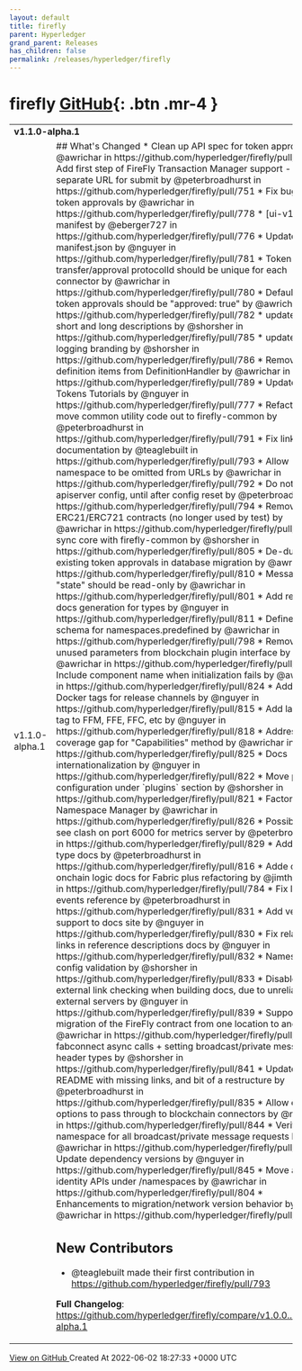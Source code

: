 ```yaml
---
layout: default
title: firefly
parent: Hyperledger
grand_parent: Releases
has_children: false
permalink: /releases/hyperledger/firefly
---
```


# firefly <span class="fs-3 right-align">[GitHub](https://github.com/hyperledger/firefly){: .btn .mr-4 }</span>


<div>
    <table>
        <tr>
            <td colspan="2">
                <b>
                    v1.1.0-alpha.1
                </b>
            </td>
        </tr>
        <tr>
            <td>
                <span class="chip">
                    v1.1.0-alpha.1
                </span>
            </td>
            <td>
                ## What's Changed
* Clean up API spec for token approvals by @awrichar in https://github.com/hyperledger/firefly/pull/775
* Add first step of FireFly Transaction Manager support - separate URL for submit by @peterbroadhurst in https://github.com/hyperledger/firefly/pull/751
* Fix bugs with token approvals by @awrichar in https://github.com/hyperledger/firefly/pull/778
* [ui-v1.0.1] manifest by @eberger727 in https://github.com/hyperledger/firefly/pull/776
* Update manifest.json by @nguyer in https://github.com/hyperledger/firefly/pull/781
* Token transfer/approval protocolId should be unique for each connector by @awrichar in https://github.com/hyperledger/firefly/pull/780
* Default for token approvals should be "approved: true" by @awrichar in https://github.com/hyperledger/firefly/pull/782
* update cobra short and long descriptions by @shorsher in https://github.com/hyperledger/firefly/pull/785
* update init logging branding by @shorsher in https://github.com/hyperledger/firefly/pull/786
* Remove non-definition items from DefinitionHandler by @awrichar in https://github.com/hyperledger/firefly/pull/789
* Update Tokens Tutorials by @nguyer in https://github.com/hyperledger/firefly/pull/777
* Refactor to move common utility code out to firefly-common by @peterbroadhurst in https://github.com/hyperledger/firefly/pull/791
* Fix links in documentation by @teaglebuilt in https://github.com/hyperledger/firefly/pull/793
* Allow namespace to be omitted from URLs by @awrichar in https://github.com/hyperledger/firefly/pull/792
* Do not init apiserver config, until after config reset by @peterbroadhurst in https://github.com/hyperledger/firefly/pull/794
* Remove old ERC21/ERC721 contracts (no longer used by test) by @awrichar in https://github.com/hyperledger/firefly/pull/797
* sync core with firefly-common by @shorsher in https://github.com/hyperledger/firefly/pull/805
* De-duplicate existing token approvals in database migration by @awrichar in https://github.com/hyperledger/firefly/pull/810
* Message "state" should be read-only by @awrichar in https://github.com/hyperledger/firefly/pull/801
* Add reference docs generation for types by @nguyer in https://github.com/hyperledger/firefly/pull/811
* Define config schema for namespaces.predefined by @awrichar in https://github.com/hyperledger/firefly/pull/798
* Remove unused parameters from blockchain plugin interface by @awrichar in https://github.com/hyperledger/firefly/pull/819
* Include component name when initialization fails by @awrichar in https://github.com/hyperledger/firefly/pull/824
* Add new Docker tags for release channels by @nguyer in https://github.com/hyperledger/firefly/pull/815
* Add language tag to FFM, FFE, FFC, etc by @nguyer in https://github.com/hyperledger/firefly/pull/818
* Address coverage gap for "Capabilities" method by @awrichar in https://github.com/hyperledger/firefly/pull/825
* Docs internationalization by @nguyer in https://github.com/hyperledger/firefly/pull/822
* Move plugin configuration under `plugins` section by @shorsher in https://github.com/hyperledger/firefly/pull/821
* Factor out Namespace Manager by @awrichar in https://github.com/hyperledger/firefly/pull/826
* Possible to see clash on port 6000 for metrics server by @peterbroadhurst in https://github.com/hyperledger/firefly/pull/829
* Additional type docs by @peterbroadhurst in https://github.com/hyperledger/firefly/pull/816
* Adde custom onchain logic docs for Fabric plus refactoring by @jimthematrix in https://github.com/hyperledger/firefly/pull/784
* Fix link to events reference by @peterbroadhurst in https://github.com/hyperledger/firefly/pull/831
* Add version support to docs site by @nguyer in https://github.com/hyperledger/firefly/pull/830
* Fix relative links in reference descriptions docs by @nguyer in https://github.com/hyperledger/firefly/pull/832
* Namespace config validation by @shorsher in https://github.com/hyperledger/firefly/pull/833
* Disable external link checking when building docs, due to unreliable external servers by @nguyer in https://github.com/hyperledger/firefly/pull/839
* Support migration of the FireFly contract from one location to another by @awrichar in https://github.com/hyperledger/firefly/pull/820
* fabconnect async calls + setting broadcast/private message header types by @shorsher in https://github.com/hyperledger/firefly/pull/841
* Update README with missing links, and bit of a restructure by @peterbroadhurst in https://github.com/hyperledger/firefly/pull/835
* Allow extra options to pass through to blockchain connectors by @nguyer in https://github.com/hyperledger/firefly/pull/844
* Verify namespace for all broadcast/private message requests by @awrichar in https://github.com/hyperledger/firefly/pull/843
* Update dependency versions by @nguyer in https://github.com/hyperledger/firefly/pull/845
* Move all identity APIs under /namespaces by @awrichar in https://github.com/hyperledger/firefly/pull/804
* Enhancements to migration/network version behavior by @awrichar in https://github.com/hyperledger/firefly/pull/849

## New Contributors
* @teaglebuilt made their first contribution in https://github.com/hyperledger/firefly/pull/793

**Full Changelog**: https://github.com/hyperledger/firefly/compare/v1.0.0...v1.1.0-alpha.1
            </td>
        </tr>
    </table>
    <a href="https://github.com/hyperledger/firefly/releases/tag/v1.1.0-alpha.1" class=".btn">
        View on GitHub
    </a>
    <span class="right-align">
        Created At 2022-06-02 18:27:33 +0000 UTC
    </span>
</div>

